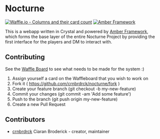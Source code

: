 # Nocturne

[![Waffle.io - Columns and their card count](https://badge.waffle.io/TheNocturneProject/Nocturne.svg?columns=all)](https://waffle.io/crnbrdrck/nocturne)
[![Amber Framework](https://img.shields.io/badge/using-amber%20framework-orange.svg)](https://github.com/crnbrdrck/nocturne)

This is a webapp written in Crystal and powered by [Amber Framework](https://amberframework.org/), which forms the base layer of the entire Nocturne Project by providing the first interface for the players and DM to interact with.

## Contributing

See the [Waffle Board](https://waffle.io/crnbrdrck/nocturne) to see what needs to be made for the system :)

1. Assign yourself a card on the Waffleboard that you wish to work on
2. Fork it ( https://github.com/crnbrdrck/nocturne/fork )
3. Create your feature branch (git checkout -b my-new-feature)
4. Commit your changes (git commit -am 'Add some feature')
5. Push to the branch (git push origin my-new-feature)
6. Create a new Pull Request

## Contributors

- [crnbrdrck](https://github.com/crnbrdrck) Ciaran Broderick - creator, maintainer
